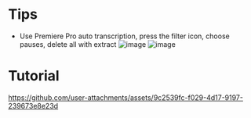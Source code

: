 # Tips
* Use Premiere Pro auto transcription, press the filter icon, choose pauses, delete all with extract
![image](https://github.com/user-attachments/assets/8ac936ff-f8f4-4074-bdac-a88d179b7abd)
![image](https://github.com/user-attachments/assets/d210575b-cc02-4a65-b9e8-f1f738569077)
# Tutorial
https://github.com/user-attachments/assets/9c2539fc-f029-4d17-9197-239673e8e23d

